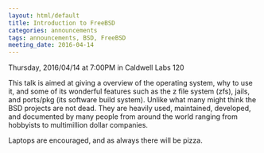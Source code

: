 ```yaml
---
layout: html/default
title: Introduction to FreeBSD
categories: announcements
tags: announcements, BSD, FreeBSD
meeting_date: 2016-04-14
---
```


Thursday, 2016/04/14 at 7:00PM in Caldwell Labs 120

This talk is aimed at giving a overview of the operating system, why to use it, and some of its wonderful features such as the z file system (zfs), jails, and ports/pkg (its software build system). Unlike what many might think the BSD projects are not dead. They are heavily used, maintained, developed, and documented by many people from around the world ranging from hobbyists to multimillion dollar companies.

Laptops are encouraged, and as always there will be pizza.
